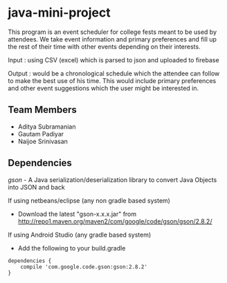 # java-mini-project

This program is an event scheduler for college fests meant to be used by attendees. We take event information and primary preferences and fill up the rest of their time with other events depending on their interests.

Input  : using CSV (excel) which is parsed to json and uploaded to firebase

Output : would be a chronological schedule which the attendee can follow to make the best use of his time. This would include  primary preferences and other event suggestions which the user might be interested in.

## Team Members
- Aditya Subramanian
- Gautam Padiyar
- Naijoe Srinivasan

## Dependencies
*gson* - A Java serialization/deserialization library to convert Java Objects into JSON and back

If using netbeans/eclipse (any non gradle based system)
- Download the latest "gson-x.x.x.jar" from http://repo1.maven.org/maven2/com/google/code/gson/gson/2.8.2/

If using Android Studio (any gradle based system)
- Add the following to your build.gradle
```
dependencies {
    compile 'com.google.code.gson:gson:2.8.2'
}
```
